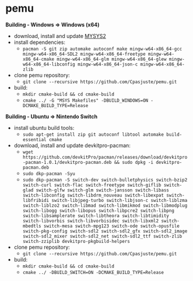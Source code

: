 # pemu

**Building - Windows => Windows (x64)**
- download, install and update [MYSYS2](http://www.msys2.org/)
- install dependencies:  
	- `pacman -S git zip automake autoconf make mingw-w64-x86_64-gcc mingw-w64-x86_64-SDL2 mingw-w64-x86_64-freetype mingw-w64-x86_64-cmake mingw-w64-x86_64-glm mingw-w64-x86_64-glew mingw-w64-x86_64-libconfig mingw-w64-x86_64-json-c mingw-w64-x86_64-zlib`
- clone pemu repository:
	- `git clone --recursive https://github.com/Cpasjuste/pemu.git`
- build:
	- `mkdir cmake-build && cd cmake-build`
	- `cmake ../ -G "MSYS Makefiles" -DBUILD_WINDOWS=ON -DCMAKE_BUILD_TYPE=Release`

**Building - Ubuntu => Nintendo Switch**
- install ubuntu build tools:
	- `sudo apt-get install zip git autoconf libtool automake build-essential cmake`
- download, install and update devkitpro-pacman:
	- `wget https://github.com/devkitPro/pacman/releases/download/devkitpro-pacman-1.0.1/devkitpro-pacman.deb && sudo dpkg -i devkitpro-pacman.deb`
	- `sudo dkp-pacman -Syu`
	- `sudo dkp-pacman -S switch-dev switch-bulletphysics switch-bzip2 switch-curl switch-flac switch-freetype switch-giflib switch-glad switch-glfw switch-glm switch-jansson switch-libass switch-libconfig switch-libdrm_nouveau switch-libexpat switch-libfribidi switch-libjpeg-turbo switch-libjson-c switch-liblzma switch-liblzo2 switch-libmad switch-libmikmod switch-libmodplug switch-libogg switch-libopus switch-libpcre2 switch-libpng switch-libsamplerate switch-libtheora switch-libtimidity switch-libvorbis switch-libvorbisidec switch-libxml2 switch-mbedtls switch-mesa switch-mpg123 switch-ode switch-opusfile switch-pkg-config switch-sdl2 switch-sdl2_gfx switch-sdl2_image switch-sdl2_mixer switch-sdl2_net switch-sdl2_ttf switch-zlib switch-zziplib devkitpro-pkgbuild-helpers`
- clone pemu repository:
	- `git clone --recursive https://github.com/Cpasjuste/pemu.git`
- build:
	- `mkdir cmake-build && cd cmake-build`
	- `cmake ../ -DBUILD_SWITCH=ON -DCMAKE_BUILD_TYPE=Release`
	
